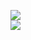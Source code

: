 [![](https://img.shields.io/badge/Made%20With-Github%20Spray-lightgrey.svg?style=for-the-badge&logo=github)](https://github.com/Annihil/github-spray#3745)  
[![](https://i.imgur.com/2DrTn0Z.gif)](https://github.com/Annihil/github-spray)